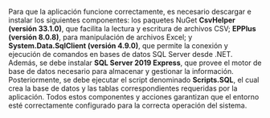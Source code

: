 Para que la aplicación funcione correctamente, es necesario descargar e instalar los siguientes componentes: los paquetes NuGet **CsvHelper (versión 33.1.0)**, 
que facilita la lectura y escritura de archivos CSV; **EPPlus (versión 8.0.8)**, para manipulación de archivos Excel; y **System.Data.SqlClient (versión 4.9.0)**, 
que permite la conexión y ejecución de comandos en bases de datos SQL Server desde .NET. Además, se debe instalar **SQL Server 2019 Express**, que provee el motor de base de datos 
necesario para almacenar y gestionar la información. Posteriormente, se debe ejecutar el script denominado **Scripts.SQL**, el cual crea la base de datos y las tablas 
correspondientes requeridas por la aplicación. Todos estos componentes y acciones garantizan que el entorno esté correctamente configurado para la correcta operación del sistema.

